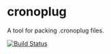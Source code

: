 cronoplug
=========

A tool for packing .cronoplug files.

[![Build Status](https://travis-ci.org/prophile/cronoplug.png?branch=master)](https://travis-ci.org/prophile/cronoplug)

